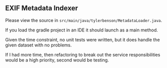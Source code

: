 ## EXIF Metadata Indexer

Please view the source in `src/main/java/tylerbenson/MetadataLoader.java`.

If you load the gradle project in an IDE it should launch as a main method.

Given the time constraint, no unit tests were written, but it does handle the given dataset with no problems.

If I had more time, then refactoring to break out the service responsibilities would be a high priority, second would be testing.
